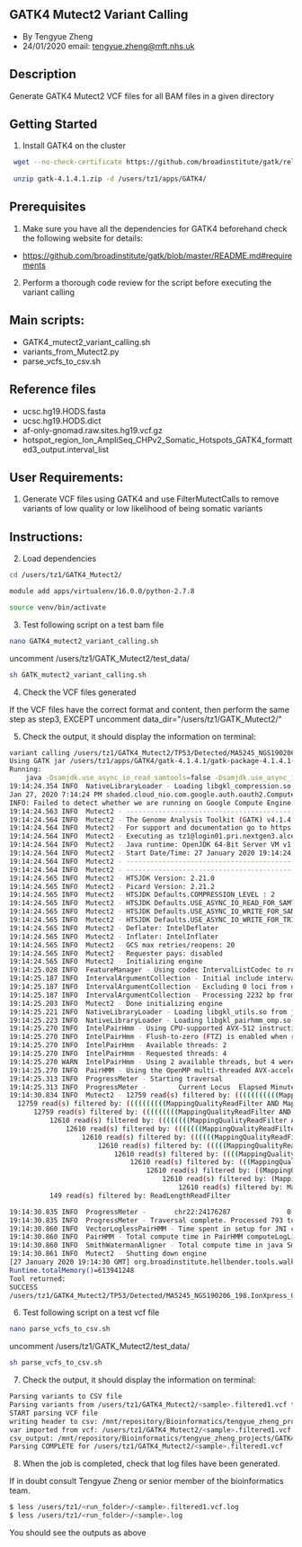 ## GATK4 Mutect2 Variant Calling
  - By Tengyue Zheng
  - 24/01/2020
  email: tengyue.zheng@mft.nhs.uk

## Description
  
  Generate GATK4 Mutect2 VCF files for all BAM files in a given directory

## Getting Started

  1. Install GATK4 on the cluster
  ```Bash
   wget --no-check-certificate https://github.com/broadinstitute/gatk/releases/download/4.1.4.1/gatk-4.1.4.1.zip
   
   unzip gatk-4.1.4.1.zip -d /users/tz1/apps/GATK4/
  ```

## Prerequisites
  1. Make sure you have all the dependencies for GATK4 beforehand
  check the following website for details:
  - https://github.com/broadinstitute/gatk/blob/master/README.md#requirements

  2. Perform a thorough code review for the script before executing the variant calling

## Main scripts:
  - GATK4_mutect2_variant_calling.sh
  - variants_from_Mutect2.py
  - parse_vcfs_to_csv.sh

## Reference files
  - ucsc.hg19.HODS.fasta
  - ucsc.hg19.HODS.dict
  - af-only-gnomad.raw.sites.hg19.vcf.gz
  - hotspot_region_Ion_AmpliSeq_CHPv2_Somatic_Hotspots_GATK4_formatted3_output.interval_list

## User Requirements:

  1. Generate VCF files using GATK4 and use FilterMutectCalls to remove variants of low quality or low likelihood of being somatic variants

## Instructions:
  
  2. Load dependencies

  ```Bash
  cd /users/tz1/GATK4_Mutect2/

  module add apps/virtualenv/16.0.0/python-2.7.8
  
  source venv/bin/activate
  ``` 
  3. Test following script on a test bam file

  ```Bash
  nano GATK4_mutect2_variant_calling.sh
  ```
  uncomment /users/tz1/GATK_Mutect2/test_data/

  ```Bash
  sh GATK_mutect2_variant_calling.sh
  ```
  4. Check the VCF files generated
  
  If the VCF files have the correct format and content, then perform the same step as step3, EXCEPT uncomment data_dir="/users/tz1/GATK_Mutect2/"

  5. Check the output, it should display the information on terminal:

  ```Bash
  variant calling /users/tz1/GATK4_Mutect2/TP53/Detected/MA5245_NGS190206_198.IonXpress_009.bam using Mutect2
  Using GATK jar /users/tz1/apps/GATK4/gatk-4.1.4.1/gatk-package-4.1.4.1-local.jar
  Running:
      java -Dsamjdk.use_async_io_read_samtools=false -Dsamjdk.use_async_io_write_samtools=true -Dsamjdk.use_async_io_write_tribble=false -Dsamjdk.compression_level=2 -jar /users/tz1/apps/GATK4/gatk-4.1.4.1/gatk-package-4.1.4.1-local.jar Mutect2 -R /users/tz1/GATK4_Mutect2/refs/ucsc.hg19.HODS.fasta -L /users/tz1/GATK4_Mutect2/refs/hotspot_region_Ion_AmpliSeq_CHPv2_Somatic_Hotspots_GATK4_formatted3_output.interval_list -XL chrM -I /users/tz1/GATK4_Mutect2/TP53/Detected/MA5245_NGS190206_198.IonXpress_009.bam -O /users/tz1/GATK4_Mutect2/TP53/Detected/MA5245_NGS190206_198.IonXpress_009.vcf.gz
  19:14:24.354 INFO  NativeLibraryLoader - Loading libgkl_compression.so from jar:file:/users/tz1/apps/GATK4/gatk-4.1.4.1/gatk-package-4.1.4.1-local.jar!/com/intel/gkl/native/libgkl_compression.so
  Jan 27, 2020 7:14:24 PM shaded.cloud_nio.com.google.auth.oauth2.ComputeEngineCredentials runningOnComputeEngine
  INFO: Failed to detect whether we are running on Google Compute Engine.
  19:14:24.563 INFO  Mutect2 - ------------------------------------------------------------
  19:14:24.564 INFO  Mutect2 - The Genome Analysis Toolkit (GATK) v4.1.4.1
  19:14:24.564 INFO  Mutect2 - For support and documentation go to https://software.broadinstitute.org/gatk/
  19:14:24.564 INFO  Mutect2 - Executing as tz1@login01.pri.nextgen3.alces.network on Linux v3.10.0-862.3.3.el7.x86_64 amd64
  19:14:24.564 INFO  Mutect2 - Java runtime: OpenJDK 64-Bit Server VM v1.8.0_171-b10
  19:14:24.564 INFO  Mutect2 - Start Date/Time: 27 January 2020 19:14:24 GMT
  19:14:24.564 INFO  Mutect2 - ------------------------------------------------------------
  19:14:24.564 INFO  Mutect2 - ------------------------------------------------------------
  19:14:24.565 INFO  Mutect2 - HTSJDK Version: 2.21.0
  19:14:24.565 INFO  Mutect2 - Picard Version: 2.21.2
  19:14:24.565 INFO  Mutect2 - HTSJDK Defaults.COMPRESSION_LEVEL : 2
  19:14:24.565 INFO  Mutect2 - HTSJDK Defaults.USE_ASYNC_IO_READ_FOR_SAMTOOLS : false
  19:14:24.565 INFO  Mutect2 - HTSJDK Defaults.USE_ASYNC_IO_WRITE_FOR_SAMTOOLS : true
  19:14:24.565 INFO  Mutect2 - HTSJDK Defaults.USE_ASYNC_IO_WRITE_FOR_TRIBBLE : false
  19:14:24.565 INFO  Mutect2 - Deflater: IntelDeflater
  19:14:24.565 INFO  Mutect2 - Inflater: IntelInflater
  19:14:24.565 INFO  Mutect2 - GCS max retries/reopens: 20
  19:14:24.565 INFO  Mutect2 - Requester pays: disabled
  19:14:24.565 INFO  Mutect2 - Initializing engine
  19:14:25.028 INFO  FeatureManager - Using codec IntervalListCodec to read file file:///users/tz1/GATK4_Mutect2/refs/hotspot_region_Ion_AmpliSeq_CHPv2_Somatic_Hotspots_GATK4_formatted3_output.interval_list
  19:14:25.187 INFO  IntervalArgumentCollection - Initial include intervals span 2232 loci; exclude intervals span 16569 loci
  19:14:25.187 INFO  IntervalArgumentCollection - Excluding 0 loci from original intervals (0.00% reduction)
  19:14:25.187 INFO  IntervalArgumentCollection - Processing 2232 bp from intervals
  19:14:25.203 INFO  Mutect2 - Done initializing engine
  19:14:25.221 INFO  NativeLibraryLoader - Loading libgkl_utils.so from jar:file:/users/tz1/apps/GATK4/gatk-4.1.4.1/gatk-package-4.1.4.1-local.jar!/com/intel/gkl/native/libgkl_utils.so
  19:14:25.223 INFO  NativeLibraryLoader - Loading libgkl_pairhmm_omp.so from jar:file:/users/tz1/apps/GATK4/gatk-4.1.4.1/gatk-package-4.1.4.1-local.jar!/com/intel/gkl/native/libgkl_pairhmm_omp.so
  19:14:25.270 INFO  IntelPairHmm - Using CPU-supported AVX-512 instructions
  19:14:25.270 INFO  IntelPairHmm - Flush-to-zero (FTZ) is enabled when running PairHMM
  19:14:25.270 INFO  IntelPairHmm - Available threads: 2
  19:14:25.270 INFO  IntelPairHmm - Requested threads: 4
  19:14:25.270 WARN  IntelPairHmm - Using 2 available threads, but 4 were requested
  19:14:25.270 INFO  PairHMM - Using the OpenMP multi-threaded AVX-accelerated native PairHMM implementation
  19:14:25.313 INFO  ProgressMeter - Starting traversal
  19:14:25.313 INFO  ProgressMeter -        Current Locus  Elapsed Minutes     Regions Processed   Regions/Minute
  19:14:30.834 INFO  Mutect2 - 12759 read(s) filtered by: (((((((((((MappingQualityReadFilter AND MappingQualityAvailableReadFilter) AND MappingQualityNotZeroReadFilter) AND MappedReadFilter) AND NotSecondaryAlignmentReadFilter) AND NotDuplicateReadFilter) AND PassesVendorQualityCheckReadFilter) AND NonChimericOriginalAlignmentReadFilter) AND NonZeroReferenceLengthAlignmentReadFilter) AND ReadLengthReadFilter) AND GoodCigarReadFilter) AND WellformedReadFilter)
    12759 read(s) filtered by: ((((((((((MappingQualityReadFilter AND MappingQualityAvailableReadFilter) AND MappingQualityNotZeroReadFilter) AND MappedReadFilter) AND NotSecondaryAlignmentReadFilter) AND NotDuplicateReadFilter) AND PassesVendorQualityCheckReadFilter) AND NonChimericOriginalAlignmentReadFilter) AND NonZeroReferenceLengthAlignmentReadFilter) AND ReadLengthReadFilter) AND GoodCigarReadFilter)
        12759 read(s) filtered by: (((((((((MappingQualityReadFilter AND MappingQualityAvailableReadFilter) AND MappingQualityNotZeroReadFilter) AND MappedReadFilter) AND NotSecondaryAlignmentReadFilter) AND NotDuplicateReadFilter) AND PassesVendorQualityCheckReadFilter) AND NonChimericOriginalAlignmentReadFilter) AND NonZeroReferenceLengthAlignmentReadFilter) AND ReadLengthReadFilter)
            12610 read(s) filtered by: ((((((((MappingQualityReadFilter AND MappingQualityAvailableReadFilter) AND MappingQualityNotZeroReadFilter) AND MappedReadFilter) AND NotSecondaryAlignmentReadFilter) AND NotDuplicateReadFilter) AND PassesVendorQualityCheckReadFilter) AND NonChimericOriginalAlignmentReadFilter) AND NonZeroReferenceLengthAlignmentReadFilter)
                12610 read(s) filtered by: (((((((MappingQualityReadFilter AND MappingQualityAvailableReadFilter) AND MappingQualityNotZeroReadFilter) AND MappedReadFilter) AND NotSecondaryAlignmentReadFilter) AND NotDuplicateReadFilter) AND PassesVendorQualityCheckReadFilter) AND NonChimericOriginalAlignmentReadFilter)
                    12610 read(s) filtered by: ((((((MappingQualityReadFilter AND MappingQualityAvailableReadFilter) AND MappingQualityNotZeroReadFilter) AND MappedReadFilter) AND NotSecondaryAlignmentReadFilter) AND NotDuplicateReadFilter) AND PassesVendorQualityCheckReadFilter)
                        12610 read(s) filtered by: (((((MappingQualityReadFilter AND MappingQualityAvailableReadFilter) AND MappingQualityNotZeroReadFilter) AND MappedReadFilter) AND NotSecondaryAlignmentReadFilter) AND NotDuplicateReadFilter)
                            12610 read(s) filtered by: ((((MappingQualityReadFilter AND MappingQualityAvailableReadFilter) AND MappingQualityNotZeroReadFilter) AND MappedReadFilter) AND NotSecondaryAlignmentReadFilter)
                                12610 read(s) filtered by: (((MappingQualityReadFilter AND MappingQualityAvailableReadFilter) AND MappingQualityNotZeroReadFilter) AND MappedReadFilter)
                                    12610 read(s) filtered by: ((MappingQualityReadFilter AND MappingQualityAvailableReadFilter) AND MappingQualityNotZeroReadFilter)
                                        12610 read(s) filtered by: (MappingQualityReadFilter AND MappingQualityAvailableReadFilter)
                                            12610 read(s) filtered by: MappingQualityReadFilter 
            149 read(s) filtered by: ReadLengthReadFilter 
  
  19:14:30.835 INFO  ProgressMeter -       chr22:24176287              0.1                   793           8616.4
  19:14:30.835 INFO  ProgressMeter - Traversal complete. Processed 793 total regions in 0.1 minutes.
  19:14:30.860 INFO  VectorLoglessPairHMM - Time spent in setup for JNI call : 0.005268424000000001
  19:14:30.860 INFO  PairHMM - Total compute time in PairHMM computeLogLikelihoods() : 0.21107677500000002
  19:14:30.860 INFO  SmithWatermanAligner - Total compute time in java Smith-Waterman : 0.36 sec
  19:14:30.861 INFO  Mutect2 - Shutting down engine
  [27 January 2020 19:14:30 GMT] org.broadinstitute.hellbender.tools.walkers.mutect.Mutect2 done. Elapsed time: 0.11 minutes.
  Runtime.totalMemory()=613941248
  Tool returned:
  SUCCESS
  /users/tz1/GATK4_Mutect2/TP53/Detected/MA5245_NGS190206_198.IonXpress_009.vcf.gz created
  ```
  6. Test following script on a test vcf file

  ```Bash
  nano parse_vcfs_to_csv.sh
  ```
  uncomment /users/tz1/GATK_Mutect2/test_data/

  ```Bash
  sh parse_vcfs_to_csv.sh
  ```
  
  7. Check the output, it should display the information on terminal:

  ```Bash
  Parsing variants to CSV file
  Parsing variants from /users/tz1/GATK4_Mutect2/<sample>.filtered1.vcf to CSV
  START parsing VCF file
  writing header to csv: /mnt/repository/Bioinformatics/tengyue_zheng_projects/GATK4_Mutect2/Mutect2_output_YYYYMMDD.csv
  var imported from vcf: /users/tz1/GATK4_Mutect2/<sample>.filtered1.vcf
  csv_output: /mnt/repository/Bioinformatics/tengyue_zheng_projects/GATK4_Mutect2/Mutect2_output_YYYYMMDD.csv
  Parsing COMPLETE for /users/tz1/GATK4_Mutect2/<sample>.filtered1.vcf
  ```

  8. When the job is completed, check that log files have been generated.
  
  If in doubt consult Tengyue Zheng or senior member of the bioinformatics team.

  ```Bash
  $ less /users/tz1/<run_folder>/<sample>.filtered1.vcf.log
  $ less /users/tz1/<run_folder>/<sample>.log
  ```
   You should see the outputs as above
